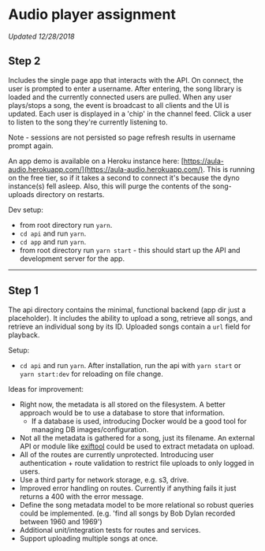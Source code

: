 # Audio player assignment

_Updated 12/28/2018_
## Step 2

Includes the single page app that interacts with the API. On connect, the user is prompted to enter a username. After entering, the song library is loaded and the currently connected users are pulled. When any user plays/stops a song, the event is broadcast to all clients and the UI is updated. Each user is displayed in a 'chip' in the channel feed. Click a user to listen to the song they're currently listening to.

Note - sessions are not persisted so page refresh results in username prompt again. 

An app demo is available on a Heroku instance here: [https://aula-audio.herokuapp.com/](https://aula-audio.herokuapp.com/). This is running on the free tier, so if it takes a second to connect it's because the dyno instance(s) fell asleep. Also, this will purge the contents of the song-uploads directory on restarts.

Dev setup:

* from root directory run `yarn`.
* `cd api` and run `yarn`.
* `cd app` and run `yarn`.
* from root directory run `yarn start` - this should start up the API and development server for the app.

---

## Step 1

The api directory contains the minimal, functional backend (app dir just a placeholder). It includes the ability to upload a song, 
retrieve all songs, and retrieve an individual song by its ID. Uploaded songs contain a `url` field for playback. 

Setup: 

* `cd api` and run `yarn`. After installation, run the api with `yarn start` or `yarn start:dev` for reloading on file change. 

Ideas for improvement: 

* Right now, the metadata is all stored on the filesystem. A better approach would be to use a database to store that information. 
  * If a database is used, introducing Docker would be a good tool for managing DB images/configuration.
* Not all the metadata is gathered for a song, just its filename. An external API or module like [exiftool](https://github.com/nathanpeck/exiftool) could be used to extract metadata on upload. 
* All of the routes are currently unprotected. Introducing user authentication + route validation to restrict file uploads to only logged in users.
* Use a third party for network storage, e.g. s3, drive.
* Improved error handling on routes. Currently if anything fails it just returns a 400 with the error message.
* Define the song metadata model to be more relational so robust queries could be implemented. (e.g. 'find all songs by Bob Dylan recorded between 1960 and 1969')
* Additional unit/integration tests for routes and services.
* Support uploading multiple songs at once.


